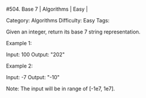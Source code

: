 #504. Base 7 | Algorithms | Easy | 

Category: Algorithms
Difficulty: Easy
Tags: 

Given an integer, return its base 7 string representation.

Example 1:

Input: 100
Output: "202"



Example 2:

Input: -7
Output: "-10"



Note:
The input will be in range of [-1e7, 1e7].


